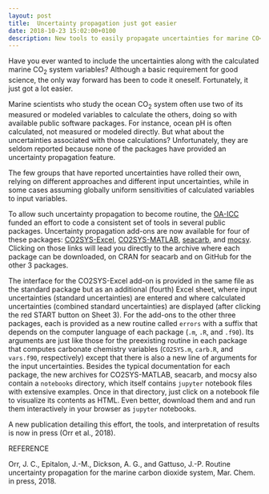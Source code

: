 ```yaml
---
layout: post
title:  Uncertainty propagation just got easier
date: 2018-10-23 15:02:00+0100
description: New tools to easily propagate uncertainties for marine CO<sub>2</sub> system
---
```


Have you ever wanted to include the uncertainties along with the
calculated marine CO<sub>2</sub> system variables? Although a basic
requirement for good science, the only way forward has been to code it
oneself.  Fortunately, it just got a lot easier.

Marine scientists who study the ocean CO<sub>2</sub> system often use
two of its measured or modeled variables to calculate the others,
doing so with available public software packages. For instance, ocean
pH is often calculated, not measured or modeled directly. But what
about the uncertainties associated with those calculations?
Unfortunately, they are seldom reported because none of the packages
have provided an uncertainty propagation feature.

The few groups that have reported uncertainties have rolled their own,
relying on different approaches and different input uncertainties,
while in some cases assuming globally uniform sensitivities of
calculated variables to input variables.

To allow such uncertainty propagation to become routine, the
[OA-ICC](https://www.iaea.org/services/oa-icc) funded an effort to
code a consistent set of tools in several public packages.
Uncertainty propagation add-ons are now available for four of these
packages: [CO2SYS-Excel](https://github.com/jamesorr/CO2SYS-Excel),
[CO2SYS-MATLAB](https://github.com/jamesorr/CO2SYS-MATLAB),
[seacarb](http://CRAN.R-project.org/package=seacarb), and
[mocsy](https://github.com/jamesorr/mocsy).  Clicking on those links
will lead you directly to the archive where each package can be
downloaded, on CRAN for seacarb and on GitHub for the other 3
packages.

The interface for the CO2SYS-Excel add-on is provided in the same file
as the standard package but as an additional (fourth) Excel sheet,
where input uncertainties (standard uncertainties) are entered and
where calculated uncertainties (combined standard uncertainties) are
displayed (after clicking the red START button on Sheet 3). For the
add-ons to the other three packages, each is provided as a new routine
called `errors` with a suffix that depends on the computer language of
each package (`.m`, `.R`, and `.f90`). Its arguments are just like those for
the preexisting routine in each package that computes carbonate
chemistry variables (`CO2SYS.m`, `carb.R`, and `vars.f90`,
respectively) except that there is also a new line of arguments for
the input uncertainties.  Besides the typical documentation
for each package, the new archives for CO2SYS-MATLAB, seacarb, and
mocsy also contain a `notebooks` directory, which itself contains `jupyter` notebook files with extensive examples.  Once in that directory, just click on
a notebook file to visualize its contents as HTML. Even better,
download them and and run them interactively in your browser as `jupyter`
notebooks.

A new publication detailing this effort, the tools, and interpretation
of results is now in press (Orr et al., 2018).


REFERENCE

 Orr, J. C., Epitalon, J.-M., Dickson, A. G., and Gattuso, J.-P. Routine uncertainty propagation for the marine carbon dioxide system, Mar. Chem. in press, 2018. 
